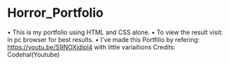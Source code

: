 # Horror_Portfolio
• This is my portfolio using HTML and CSS alone.
• To view the result visit:  in pc browser for best results.
• I've made this Portfilio by refering: https://youtu.be/S9NOXjdipl4 with little variaitions Credits: Codehal(Youtube)
